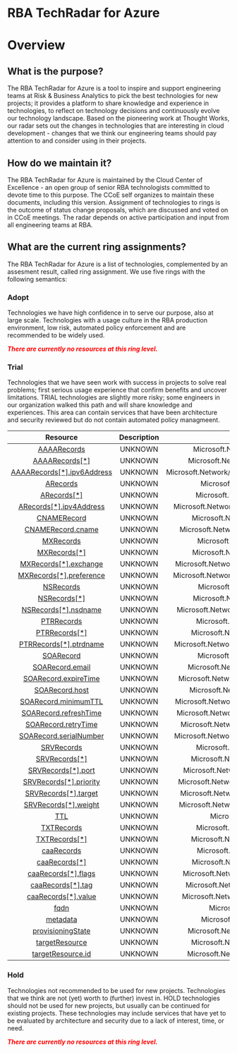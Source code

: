 
RBA TechRadar for Azure
=======================

# Overview

## What is the purpose?


The RBA TechRadar for Azure is a tool to inspire and support engineering teams at Risk & Business Analytics to pick the best technologies for new projects; it provides a platform to share knowledge and experience in technologies, to reflect on technology decisions and continuously evolve our technology landscape.  Based on the pioneering work at Thought Works, our radar sets out the changes in technologies that are interesting in cloud development - changes that we think our engineering teams should pay attention to and consider using in their projects.
## How do we maintain it?


The RBA TechRadar for Azure is maintained by the Cloud Center of Excellence - an open group of senior RBA technologists committed to devote time to this purpose.  The CCoE self organizes to maintain these documents, including this version.  Assignment of technologies to rings is the outcome of status change proposals, which are discussed and voted on in CCoE meetings.  The radar depends on active participation and input from all engineering teams at RBA.
## What are the current ring assignments?


The RBA TechRadar for Azure is a list of technologies, complemented by an assesment result, called ring assignment.  We use five rings with the following semantics:
### Adopt


Technologies we have high confidence in to serve our purpose, also at large scale.  Technologies with a usage culture in the RBA production environment, low risk, automated policy enforcement and are recommended to be widely used.  
  
***<font color="red"> There are currently no resources at this ring level. </font>***
### Trial


Technologies that we have seen work with success in projects to solve real problems;  first serious usage experience that confirm benefits and uncover limitations.  TRIAL technologies are slightly more risky; some engineers in our organization walked this path and will share knowledge and experiences.  This area can contain services that have been architecture and security reviewed but do not contain automated policy managmeent.  

|Resource|Description|Path|Status|
| :---: | :---: | :---: | :---: |
|[AAAARecords](https://github.com/openrba/python-azure-techradar/Microsoft.Network/dnszones/AAAA/AAAARecords/README.md)|UNKNOWN|Microsoft.Network/dnszones/AAAA/AAAARecords|TRIAL|
|[AAAARecords[*]](https://github.com/openrba/python-azure-techradar/Microsoft.Network/dnszones/AAAA/AAAARecords[*]/README.md)|UNKNOWN|Microsoft.Network/dnszones/AAAA/AAAARecords[*]|TRIAL|
|[AAAARecords[*].ipv6Address](https://github.com/openrba/python-azure-techradar/Microsoft.Network/dnszones/AAAA/AAAARecords[*].ipv6Address/README.md)|UNKNOWN|Microsoft.Network/dnszones/AAAA/AAAARecords[*].ipv6Address|TRIAL|
|[ARecords](https://github.com/openrba/python-azure-techradar/Microsoft.Network/dnszones/AAAA/ARecords/README.md)|UNKNOWN|Microsoft.Network/dnszones/AAAA/ARecords|TRIAL|
|[ARecords[*]](https://github.com/openrba/python-azure-techradar/Microsoft.Network/dnszones/AAAA/ARecords[*]/README.md)|UNKNOWN|Microsoft.Network/dnszones/AAAA/ARecords[*]|TRIAL|
|[ARecords[*].ipv4Address](https://github.com/openrba/python-azure-techradar/Microsoft.Network/dnszones/AAAA/ARecords[*].ipv4Address/README.md)|UNKNOWN|Microsoft.Network/dnszones/AAAA/ARecords[*].ipv4Address|TRIAL|
|[CNAMERecord](https://github.com/openrba/python-azure-techradar/Microsoft.Network/dnszones/AAAA/CNAMERecord/README.md)|UNKNOWN|Microsoft.Network/dnszones/AAAA/CNAMERecord|TRIAL|
|[CNAMERecord.cname](https://github.com/openrba/python-azure-techradar/Microsoft.Network/dnszones/AAAA/CNAMERecord.cname/README.md)|UNKNOWN|Microsoft.Network/dnszones/AAAA/CNAMERecord.cname|TRIAL|
|[MXRecords](https://github.com/openrba/python-azure-techradar/Microsoft.Network/dnszones/AAAA/MXRecords/README.md)|UNKNOWN|Microsoft.Network/dnszones/AAAA/MXRecords|TRIAL|
|[MXRecords[*]](https://github.com/openrba/python-azure-techradar/Microsoft.Network/dnszones/AAAA/MXRecords[*]/README.md)|UNKNOWN|Microsoft.Network/dnszones/AAAA/MXRecords[*]|TRIAL|
|[MXRecords[*].exchange](https://github.com/openrba/python-azure-techradar/Microsoft.Network/dnszones/AAAA/MXRecords[*].exchange/README.md)|UNKNOWN|Microsoft.Network/dnszones/AAAA/MXRecords[*].exchange|TRIAL|
|[MXRecords[*].preference](https://github.com/openrba/python-azure-techradar/Microsoft.Network/dnszones/AAAA/MXRecords[*].preference/README.md)|UNKNOWN|Microsoft.Network/dnszones/AAAA/MXRecords[*].preference|TRIAL|
|[NSRecords](https://github.com/openrba/python-azure-techradar/Microsoft.Network/dnszones/AAAA/NSRecords/README.md)|UNKNOWN|Microsoft.Network/dnszones/AAAA/NSRecords|TRIAL|
|[NSRecords[*]](https://github.com/openrba/python-azure-techradar/Microsoft.Network/dnszones/AAAA/NSRecords[*]/README.md)|UNKNOWN|Microsoft.Network/dnszones/AAAA/NSRecords[*]|TRIAL|
|[NSRecords[*].nsdname](https://github.com/openrba/python-azure-techradar/Microsoft.Network/dnszones/AAAA/NSRecords[*].nsdname/README.md)|UNKNOWN|Microsoft.Network/dnszones/AAAA/NSRecords[*].nsdname|TRIAL|
|[PTRRecords](https://github.com/openrba/python-azure-techradar/Microsoft.Network/dnszones/AAAA/PTRRecords/README.md)|UNKNOWN|Microsoft.Network/dnszones/AAAA/PTRRecords|TRIAL|
|[PTRRecords[*]](https://github.com/openrba/python-azure-techradar/Microsoft.Network/dnszones/AAAA/PTRRecords[*]/README.md)|UNKNOWN|Microsoft.Network/dnszones/AAAA/PTRRecords[*]|TRIAL|
|[PTRRecords[*].ptrdname](https://github.com/openrba/python-azure-techradar/Microsoft.Network/dnszones/AAAA/PTRRecords[*].ptrdname/README.md)|UNKNOWN|Microsoft.Network/dnszones/AAAA/PTRRecords[*].ptrdname|TRIAL|
|[SOARecord](https://github.com/openrba/python-azure-techradar/Microsoft.Network/dnszones/AAAA/SOARecord/README.md)|UNKNOWN|Microsoft.Network/dnszones/AAAA/SOARecord|TRIAL|
|[SOARecord.email](https://github.com/openrba/python-azure-techradar/Microsoft.Network/dnszones/AAAA/SOARecord.email/README.md)|UNKNOWN|Microsoft.Network/dnszones/AAAA/SOARecord.email|TRIAL|
|[SOARecord.expireTime](https://github.com/openrba/python-azure-techradar/Microsoft.Network/dnszones/AAAA/SOARecord.expireTime/README.md)|UNKNOWN|Microsoft.Network/dnszones/AAAA/SOARecord.expireTime|TRIAL|
|[SOARecord.host](https://github.com/openrba/python-azure-techradar/Microsoft.Network/dnszones/AAAA/SOARecord.host/README.md)|UNKNOWN|Microsoft.Network/dnszones/AAAA/SOARecord.host|TRIAL|
|[SOARecord.minimumTTL](https://github.com/openrba/python-azure-techradar/Microsoft.Network/dnszones/AAAA/SOARecord.minimumTTL/README.md)|UNKNOWN|Microsoft.Network/dnszones/AAAA/SOARecord.minimumTTL|TRIAL|
|[SOARecord.refreshTime](https://github.com/openrba/python-azure-techradar/Microsoft.Network/dnszones/AAAA/SOARecord.refreshTime/README.md)|UNKNOWN|Microsoft.Network/dnszones/AAAA/SOARecord.refreshTime|TRIAL|
|[SOARecord.retryTime](https://github.com/openrba/python-azure-techradar/Microsoft.Network/dnszones/AAAA/SOARecord.retryTime/README.md)|UNKNOWN|Microsoft.Network/dnszones/AAAA/SOARecord.retryTime|TRIAL|
|[SOARecord.serialNumber](https://github.com/openrba/python-azure-techradar/Microsoft.Network/dnszones/AAAA/SOARecord.serialNumber/README.md)|UNKNOWN|Microsoft.Network/dnszones/AAAA/SOARecord.serialNumber|TRIAL|
|[SRVRecords](https://github.com/openrba/python-azure-techradar/Microsoft.Network/dnszones/AAAA/SRVRecords/README.md)|UNKNOWN|Microsoft.Network/dnszones/AAAA/SRVRecords|TRIAL|
|[SRVRecords[*]](https://github.com/openrba/python-azure-techradar/Microsoft.Network/dnszones/AAAA/SRVRecords[*]/README.md)|UNKNOWN|Microsoft.Network/dnszones/AAAA/SRVRecords[*]|TRIAL|
|[SRVRecords[*].port](https://github.com/openrba/python-azure-techradar/Microsoft.Network/dnszones/AAAA/SRVRecords[*].port/README.md)|UNKNOWN|Microsoft.Network/dnszones/AAAA/SRVRecords[*].port|TRIAL|
|[SRVRecords[*].priority](https://github.com/openrba/python-azure-techradar/Microsoft.Network/dnszones/AAAA/SRVRecords[*].priority/README.md)|UNKNOWN|Microsoft.Network/dnszones/AAAA/SRVRecords[*].priority|TRIAL|
|[SRVRecords[*].target](https://github.com/openrba/python-azure-techradar/Microsoft.Network/dnszones/AAAA/SRVRecords[*].target/README.md)|UNKNOWN|Microsoft.Network/dnszones/AAAA/SRVRecords[*].target|TRIAL|
|[SRVRecords[*].weight](https://github.com/openrba/python-azure-techradar/Microsoft.Network/dnszones/AAAA/SRVRecords[*].weight/README.md)|UNKNOWN|Microsoft.Network/dnszones/AAAA/SRVRecords[*].weight|TRIAL|
|[TTL](https://github.com/openrba/python-azure-techradar/Microsoft.Network/dnszones/AAAA/TTL/README.md)|UNKNOWN|Microsoft.Network/dnszones/AAAA/TTL|TRIAL|
|[TXTRecords](https://github.com/openrba/python-azure-techradar/Microsoft.Network/dnszones/AAAA/TXTRecords/README.md)|UNKNOWN|Microsoft.Network/dnszones/AAAA/TXTRecords|TRIAL|
|[TXTRecords[*]](https://github.com/openrba/python-azure-techradar/Microsoft.Network/dnszones/AAAA/TXTRecords[*]/README.md)|UNKNOWN|Microsoft.Network/dnszones/AAAA/TXTRecords[*]|TRIAL|
|[caaRecords](https://github.com/openrba/python-azure-techradar/Microsoft.Network/dnszones/AAAA/caaRecords/README.md)|UNKNOWN|Microsoft.Network/dnszones/AAAA/caaRecords|TRIAL|
|[caaRecords[*]](https://github.com/openrba/python-azure-techradar/Microsoft.Network/dnszones/AAAA/caaRecords[*]/README.md)|UNKNOWN|Microsoft.Network/dnszones/AAAA/caaRecords[*]|TRIAL|
|[caaRecords[*].flags](https://github.com/openrba/python-azure-techradar/Microsoft.Network/dnszones/AAAA/caaRecords[*].flags/README.md)|UNKNOWN|Microsoft.Network/dnszones/AAAA/caaRecords[*].flags|TRIAL|
|[caaRecords[*].tag](https://github.com/openrba/python-azure-techradar/Microsoft.Network/dnszones/AAAA/caaRecords[*].tag/README.md)|UNKNOWN|Microsoft.Network/dnszones/AAAA/caaRecords[*].tag|TRIAL|
|[caaRecords[*].value](https://github.com/openrba/python-azure-techradar/Microsoft.Network/dnszones/AAAA/caaRecords[*].value/README.md)|UNKNOWN|Microsoft.Network/dnszones/AAAA/caaRecords[*].value|TRIAL|
|[fqdn](https://github.com/openrba/python-azure-techradar/Microsoft.Network/dnszones/AAAA/fqdn/README.md)|UNKNOWN|Microsoft.Network/dnszones/AAAA/fqdn|TRIAL|
|[metadata](https://github.com/openrba/python-azure-techradar/Microsoft.Network/dnszones/AAAA/metadata/README.md)|UNKNOWN|Microsoft.Network/dnszones/AAAA/metadata|TRIAL|
|[provisioningState](https://github.com/openrba/python-azure-techradar/Microsoft.Network/dnszones/AAAA/provisioningState/README.md)|UNKNOWN|Microsoft.Network/dnszones/AAAA/provisioningState|TRIAL|
|[targetResource](https://github.com/openrba/python-azure-techradar/Microsoft.Network/dnszones/AAAA/targetResource/README.md)|UNKNOWN|Microsoft.Network/dnszones/AAAA/targetResource|TRIAL|
|[targetResource.id](https://github.com/openrba/python-azure-techradar/Microsoft.Network/dnszones/AAAA/targetResource.id/README.md)|UNKNOWN|Microsoft.Network/dnszones/AAAA/targetResource.id|TRIAL|

### Hold


Technologies not recommended to be used for new projects. Technologies that we think are not (yet) worth to (further) invest in.  HOLD technologies should not be used for new projects, but usually can be continued for existing projects.  These technologies may include services that have yet to be evaluated by architecture and security due to a lack of interest, time, or need.  
  
***<font color="red"> There are currently no resources at this ring level. </font>***